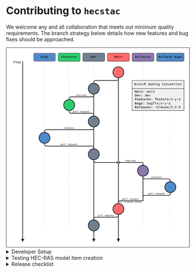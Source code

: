 # Contributing to `hecstac`

We welcome any and all collaboration that meets out minimum quality requirements. The branch strategy below details how new features and bug fixes should be approached.

<div align='center'>
   <img src="./images/branching_strategy.png" alt="branching_strategy" width="600"/>
</div>

<details>
<summary> Developer Setup </summary>

Create a virtual environment in the project directory:

```
$ python -m venv venv
```

Activate the virtual environment:

```
# For macOS/Linux
$ source ./venv/bin/activate
(venv) $

# For Windows
> ./venv/Scripts/activate
```

Install dev dependencies:

```
(venv) $ pip install -e .[dev]
```
</details>


<details>
<summary> Testing HEC-RAS model item creation </summary>

- Download the HEC-RAS example project data from USACE. The data can be downloaded [here](https://github.com/HydrologicEngineeringCenter/hec-downloads/releases/download/1.0.33/Example_Projects_6_6.zip).

- Per the [examples](https://hecstac.readthedocs.io/en/latest/user_guide.html), set the ras_project_file to the path of the 2D Muncie project file (ex. ras_project_file = `Example_Projects_6_6/2D Unsteady Flow Hydraulics/Muncie/Muncie.prj`).

- For projects that have projection information within the geometry .hdf files, the CRS info can automatically be detected. The Muncie data lacks that projection info so it must be set by extracting the WKT projection string and setting the CRS in 'new_ras_item.py' to the projection string. The projection can be found in the Muncie/GIS_Data folder in Muncie_IA_Clip.prj.

- Once the CRS and project file location have been set, a new item can be created with 'python -m new_ras_item' in the command line. The new item will be added inside the model directory at the same level as the project file.

</details>

<details>
<summary> Release checklist </summary>

### Branching
- Merge all changes (features and bugfixes) into `dev`
- Check out a new release branch with name `release/x.x.x`
- If readthedocs latest is tracking dev, verify build manually.

### PyPi Versioning
- Update version in `version.py`
- Update docs
 - Double check dostrings are updated
 - Does the readme need updates?
 - Does ci_cd_diagrams need to be updated?
 - Should anything be changed on read the docs?

### Pull Requests
- Submit PR to `main`.
- Write draft release notes and save as draft release
    - https://github.com/Dewberry/****/releases
- Once approved, merge into `main`.

### Verify
- Double check pypi
- Delete stale branches
</details>
</details>
